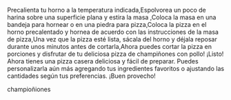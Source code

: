 Precalienta tu horno a la temperatura indicada,Espolvorea un poco de harina sobre una superficie plana y estira la masa ,Coloca la masa en una bandeja para hornear o en una piedra para pizza,Coloca la pizza en el horno precalentado y hornea de acuerdo con las instrucciones de la masa de pizza,Una vez que la pizza esté lista, sácala del horno y déjala reposar durante unos minutos antes de cortarla,Ahora puedes cortar la pizza en porciones y disfrutar de tu deliciosa pizza de champiñones con pollo!
¡Listo! Ahora tienes una pizza casera deliciosa y fácil de preparar. Puedes personalizarla aún más agregando tus ingredientes favoritos o ajustando las cantidades según tus preferencias. ¡Buen provecho!

champioñiones
